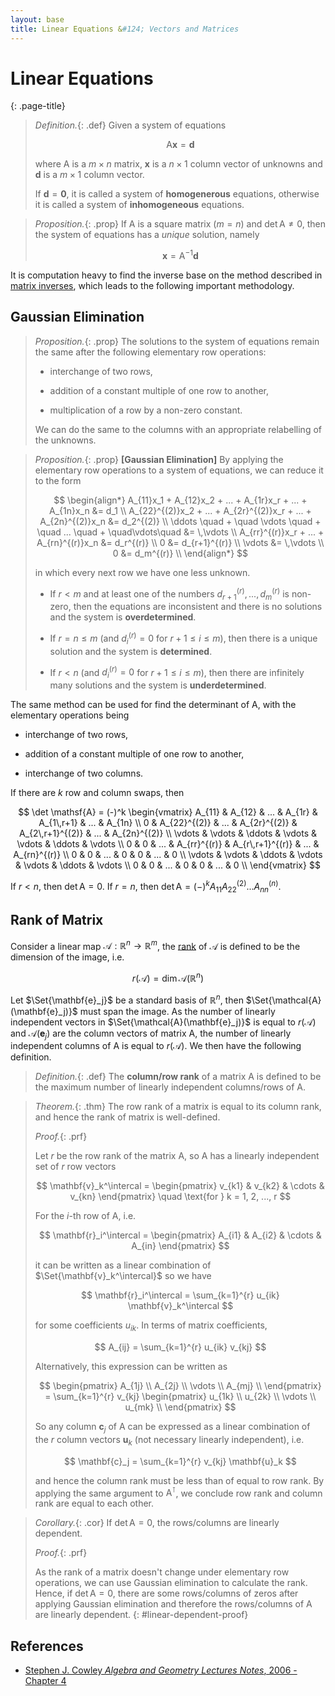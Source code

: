 ```yaml
---
layout: base
title: Linear Equations &#124; Vectors and Matrices
---
```


# Linear Equations
{: .page-title}

> *Definition.*{: .def}
> Given a system of equations
>
> $$
  \mathsf{A}\mathbf{x} = \mathbf{d}
  $$
>
> where $\mathsf{A}$ is a $m \times n$ matrix, $\mathbf{x}$ is a $n \times 1$ column vector of unknowns and $\mathbf{d}$ is a $m \times 1$ column vector.
>
> If $\mathbf{d} = \mathbf{0}$, it is called a system of **homogenerous** equations, otherwise it is called a system of **inhomogeneous** equations.

> *Proposition.*{: .prop}
> If $\mathsf{A}$ is a square matrix ($m = n$) and $\det \mathsf{A} \not= 0$, then the system of equations has a _unique_ solution, namely
>
> $$
  \mathbf{x} = \mathsf{A}^{-1}\mathbf{d}
  $$

It is computation heavy to find the inverse base on the method described in [matrix inverses](determinants.md#matrix-inverses),
which leads to the following important methodology.

## Gaussian Elimination

> *Proposition.*{: .prop}
> The solutions to the system of equations remain the same after the following elementary row operations:
>
> + interchange of two rows,
>
> + addition of a constant multiple of one row to another,
>
> + multiplication of a row by a non-zero constant.
>
> We can do the same to the columns with an appropriate relabelling of the unknowns.

> *Proposition.*{: .prop}
> **[Gaussian Elimination]**
> By applying the elementary row operations to a system of equations, we can reduce it to the form
>
> $$
  \begin{align*}
  A_{11}x_1 + A_{12}x_2 + ... + A_{1r}x_r + ... + A_{1n}x_n &= d_1 \\
  A_{22}^{(2)}x_2 + ... + A_{2r}^{(2)}x_r + ... + A_{2n}^{(2)}x_n &= d_2^{(2)} \\
  \ddots \quad + \quad \vdots \quad + \quad ... \quad + \quad\vdots\quad &= \,\vdots \\
  A_{rr}^{(r)}x_r + ... + A_{rn}^{(r)}x_n &= d_r^{(r)} \\
  0 &= d_{r+1}^{(r)} \\
  \vdots &= \,\vdots \\
  0 &= d_m^{(r)} \\
  \end{align*}
  $$
>
> in which every next row we have one less unknown.
>
> + If $r < m$ and at least one of the numbers $d_{r+1}^{(r)}, ..., d_{m}^{(r)}$ is non-zero,
>   then the equations are inconsistent and there is no solutions and the system is **overdetermined**.
>
> + If $r = n \le m$ (and $d_{i}^{(r)} = 0$ for $r + 1 \le i \le m$),
>   then there is a unique solution and the system is **determined**.
>
> + If $r < n$ (and $d_{i}^{(r)} = 0$ for $r + 1 \le i \le m$),
>   then there are infinitely many solutions and the system is **underdetermined**.

The same method can be used for find the determinant of $\mathsf{A}$, with the elementary operations being

+ interchange of two rows,

+ addition of a constant multiple of one row to another,

+ interchange of two columns.

If there are $k$ row and column swaps, then

$$
\det \mathsf{A} = (-)^k \begin{vmatrix}
A_{11} & A_{12} & ... & A_{1r} & A_{1\,r+1} & ... & A_{1n} \\
0 & A_{22}^{(2)} & ... & A_{2r}^{(2)} & A_{2\,r+1}^{(2)} & ... & A_{2n}^{(2)} \\
\vdots & \vdots & \ddots & \vdots & \vdots & \ddots & \vdots \\
0 & 0 & ... & A_{rr}^{(r)} & A_{r\,r+1}^{(r)} & ... & A_{rn}^{(r)} \\
0 & 0 & ... & 0 & 0 & ... & 0 \\
\vdots & \vdots & \ddots & \vdots & \vdots & \ddots & \vdots \\
0 & 0 & ... & 0 & 0 & ... & 0 \\
\end{vmatrix}
$$

If $r < n$, then $\det \mathsf{A} = 0$.
If $r = n$, then $\det \mathsf{A} = (-)^kA_{11}A_{22}^{(2)}...A_{nn}^{(n)}$.

## Rank of Matrix

Consider a linear map $\mathcal{A}: \mathbb{R}^n \to \mathbb{R}^m$, the [rank](linear-maps.md#definition-rank) of $\mathcal{A}$ is defined to be the dimension of the image, i.e.

$$
r(\mathcal{A}) = \dim \mathcal{A}(\mathbb{R}^n)
$$

Let $\Set{\mathbf{e}_j}$ be a standard basis of $\mathbb{R}^n$, then $\Set{\mathcal{A}(\mathbf{e}_j)}$ must span the image.
As the number of linearly independent vectors in $\Set{\mathcal{A}(\mathbf{e}_j)}$ is equal to $r(\mathcal{A})$ and $\mathcal{A}(\mathbf{e}_j)$ are the column vectors of matrix $\mathsf{A}$,
the number of linearly independent columns of $\mathsf{A}$ is equal to $r(\mathcal{A})$.
We then have the following definition.

> *Definition.*{: .def}
> The **column/row rank** of a matrix $\mathsf{A}$ is defined to be the maximum number of linearly independent columns/rows of $\mathsf{A}$.

> *Theorem.*{: .thm}
> The row rank of a matrix is equal to its column rank, and hence the rank of matrix is well-defined.
>
> *Proof.*{: .prf}
>
> Let $r$ be the row rank of the matrix $\mathsf{A}$, so $\mathsf{A}$ has a linearly independent set of $r$ row vectors
>
> $$
  \mathbf{v}_k^\intercal = \begin{pmatrix} v_{k1} & v_{k2} & \cdots & v_{kn} \end{pmatrix} \quad \text{for } k = 1, 2, ..., r
  $$
>
> For the $i$-th row of $\mathsf{A}$, i.e.
>
> $$
  \mathbf{r}_i^\intercal = \begin{pmatrix} A_{i1} & A_{i2} & \cdots & A_{in} \end{pmatrix}
  $$
>
> it can be written as a linear combination of $\Set{\mathbf{v}_k^\intercal}$ so we have
>
> $$
  \mathbf{r}_i^\intercal = \sum_{k=1}^{r} u_{ik} \mathbf{v}_k^\intercal
  $$
>
> for some coefficients $u_{ik}$. In terms of matrix coefficients,
>
> $$
  A_{ij} = \sum_{k=1}^{r} u_{ik} v_{kj}
  $$
>
> Alternatively, this expression can be written as
>
> $$
  \begin{pmatrix}
  A_{1j} \\
  A_{2j} \\
  \vdots \\
  A_{mj} \\
  \end{pmatrix} =
  \sum_{k=1}^{r} v_{kj} \begin{pmatrix}
  u_{1k} \\
  u_{2k} \\
  \vdots \\
  u_{mk} \\
  \end{pmatrix}
  $$
>
> So any column $\mathbf{c}_j$ of $\mathsf{A}$ can be expressed as a linear combination of the $r$ column vectors $\mathbf{u}_k$ (not necessary linearly independent), i.e.
>
> $$
  \mathbf{c}_j = \sum_{k=1}^{r} v_{kj} \mathbf{u}_k
  $$
>
> and hence the column rank must be less than of equal to row rank.
> By applying the same argument to $\mathsf{A}^\intercal$, we conclude row rank and column rank are equal to each other.

> *Corollary.*{: .cor}
> If $\det \mathsf{A} = 0$, the rows/columns are linearly dependent.
>
> *Proof.*{: .prf}
>
> As the rank of a matrix doesn't change under elementary row operations,
> we can use Gaussian elimination to calculate the rank.
> Hence, if $\det \mathsf{A} = 0$, there are some rows/columns of zeros after applying Gaussian elimination and therefore the rows/columns of $\mathsf{A}$ are linearly dependent.
{: #linear-dependent-proof}

## References

* [Stephen J. Cowley _Algebra and Geometry Lectures Notes_, 2006 - Chapter 4](https://www.damtp.cam.ac.uk/user/sjc1/teaching/AandG/notes.pdf)
